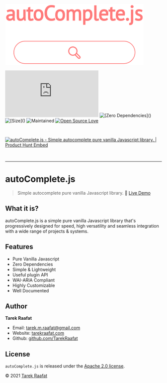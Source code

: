 <div class="cover">

<div>
<a href="/autoComplete.js/demo/" target="\_blank">
<img src="./img/autoComplete.js.svg" alt= "autoComplete.js Logo" id="logo">
</a>

<br>

![GitHub top language](https://img.shields.io/github/languages/top/TarekRaafat/autoComplete.js?color=yellow)
![\[Zero Dependencies\]()](https://img.shields.io/badge/Dependencies-0-blue.svg)
![\[Size\]()](https://img.shields.io/badge/Size-10%20KB-green.svg)
![Maintained](https://img.shields.io/badge/Maintained%3F-yes-success)
[![Open Source Love](https://badges.frapsoft.com/os/v1/open-source.svg?v=103)](https://github.com/TarekRaafat/autoComplete.js)

<a href="https://www.producthunt.com/posts/autocomplete-js?utm_source=badge-top-post-badge&utm_medium=badge&utm_souce=badge-autocomplete-js" target="_blank"><img src="https://api.producthunt.com/widgets/embed-image/v1/top-post-badge.svg?post_id=141833&theme=light&period=weekly" alt="autoComplete.js - Simple autocomplete pure vanilla Javascript library. | Product Hunt Embed" style="margin: 30px 0;width: 250px; height: 54px;" width="250px" height="54px" /></a>

<div class="sharethis-inline-share-buttons"></div>
</div>

</div>

***

# autoComplete.js <!-- {docsify-ignore} -->

> Simple autocomplete pure vanilla Javascript library. :rocket: <a href="/autoComplete.js/demo/" target="\_blank" id="demo">Live Demo</a>

## What it is? <!-- {docsify-ignore} -->

autoComplete.js is a simple pure vanilla Javascript library that's progressively designed for speed,
high versatility and seamless integration with a wide range of projects & systems.

## Features <!-- {docsify-ignore} -->

-  Pure Vanilla Javascript
-  Zero Dependencies
-  Simple & Lightweight
-  Useful plugin API
-  WAI-ARIA Compliant
-  Highly Customizable
-  Well Documented


## Author <!-- {docsify-ignore} -->

<div class="ps-icon ps-icon-guy-big-smile"></div> <b>Tarek Raafat</b>

- Email: tarek.m.raafat@gmail.com
- Website: [tarekraafat.com](http://www.tarekraafat.com/)
- Github: [github.com/TarekRaafat](https://github.com/TarekRaafat/)

## License <!-- {docsify-ignore} -->

`autoComplete.js` is released under the [Apache 2.0 license](https://www.apache.org/licenses/LICENSE-2.0).

© 2021 [Tarek Raafat](http://www.tarekraafat.com)